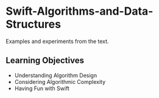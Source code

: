 # Swift-Algorithms-and-Data-Structures
Examples and experiments from the text.

## Learning Objectives
- Understanding Algorithm Design 
- Considering Algorithmic Complexity
- Having Fun with Swift
